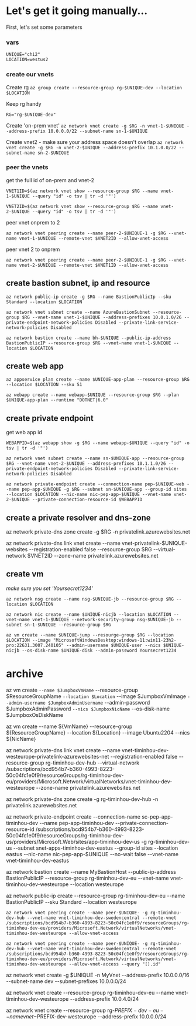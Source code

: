 # Let's get it going manually... 

First, let's set some parameters

### vars
```
UNIQUE="chi2"
LOCATION=westus2
```

### create our vnets

Create rg
`az group create --resource-group rg-$UNIQUE-dev --location $LOCATION`

Keep rg handy
```
RG="rg-$UNIQUE-dev"
```

Create 'on-prem vnet'
`az network vnet create -g $RG -n vnet-1-$UNIQUE --address-prefix 10.0.0.0/22 --subnet-name sn-1-$UNIQUE`

Create vnet2 - make sure your address space doesn't overlap 
`az network vnet create -g $RG -n vnet-2-$UNIQUE --address-prefix 10.1.0.0/22 --subnet-name sn-2-$UNIQUE`

### peer the vnets

get the full id of on-prem and vnet-2

`VNET1ID=$(az network vnet show --resource-group $RG --name vnet-1-$UNIQUE --query "id" -o tsv | tr -d '"')`

`VNET2ID=$(az network vnet show --resource-group $RG --name vnet-2-$UNIQUE --query "id" -o tsv | tr -d '"')`

peer vnet onprem to 2 
```
az network vnet peering create --name peer-2-$UNIQUE-1 -g $RG --vnet-name vnet-1-$UNIQUE --remote-vnet $VNET2ID --allow-vnet-access
```
peer vnet 2 to onprem
```
az network vnet peering create --name peer-2-$UNIQUE-1 -g $RG --vnet-name vnet-2-$UNIQUE --remote-vnet $VNET1ID --allow-vnet-access
```


## create bastion subnet, ip and resource

```
az network public-ip create -g $RG --name BastionPublicIp --sku Standard --location $LOCATION

az network vnet subnet create --name AzureBastionSubnet --resource-group $RG --vnet-name vnet-1-$UNIQUE --address-prefixes 10.0.1.0/26 --private-endpoint-network-policies Disabled --private-link-service-network-policies Disabled

az network bastion create --name bh-$UNIQUE --public-ip-address BastionPublicIP --resource-group $RG --vnet-name vnet-1-$UNIQUE --location $LOCATION

```

## create web app

```
az appservice plan create --name $UNIQUE-app-plan --resource-group $RG --location $LOCATION --sku S1

az webapp create --name webapp-$UNIQUE --resource-group $RG --plan $UNIQUE-app-plan --runtime "DOTNET|6.0"
```

## create private endpoint
get web app id
```
WEBAPPID=$(az webapp show -g $RG --name webapp-$UNIQUE --query "id" -o tsv | tr -d '"')
```
```
az network vnet subnet create --name sn-$UNIQUE-app --resource-group $RG --vnet-name vnet-2-$UNIQUE --address-prefixes 10.1.1.0/26 --private-endpoint-network-policies Disabled --private-link-service-network-policies Disabled

az network private-endpoint create --connection-name pep-$UNIQUE-web --name pep-app-$UNIQUE -g $RG --subnet sn-$UNIQUE-app --group-id sites --location $LOCATION --nic-name nic-pep-app-$UNIQUE --vnet-name vnet-2-$UNIQUE --private-connection-resource-id $WEBAPPID
```

## create a private resolver and dns-zone

az network private-dns zone create -g $RG -n privatelink.azurewebsites.net

az network private-dns link vnet create --name vnet-privatelink-$UNIQUE-websites --registration-enabled false --resource-group $RG --virtual-network $VNET2ID --zone-name privatelink.azurewebsites.net

## create vm 

*make sure you set 'Yoursecret1234'*

```
az network nsg create --name nsg-$UNIQUE-jb --resource-group $RG --location $LOCATION 

az network nic create --name $UNIQUE-nicjb --location $LOCATION --vnet-name vnet-1-$UNIQUE --network-security-group nsg-$UNIQUE-jb --subnet sn-1-$UNIQUE --resource-group $RG

az vm create --name $UNIQUE-jump --resourge-group $RG --location $LOCATION --image "MicrosoftWindowsDesktop:windows-11:win11-23h2-pro:22631.3007.240105" --admin-username $UNIQUE-user --nics $UNIQUE-nicjb --os-disk-name $UNIQUE-disk --admin-password Yoursecret1234
```

# archive

az vm create `
    --name $JumpboxVmName `
    --resource-group $ResourceGroupName `
    --location $Location `
    --image $JumpboxVmImage `
    --admin-username $JumpboxAdminUsername `
    --admin-password $JumpboxAdminPassword `
    --nics $JumpboxNicName `
    --os-disk-name $JumpboxOsDiskName


az vm create --name ${VmName} --resource-group ${ResourceGroupName} --location ${Location} --image Ubuntu2204 --nics ${NicName}

az network private-dns link vnet create --name vnet-timinhou-dev-westeurope-privatelink-azurewebsites-net --registration-enabled false --resource-group rg-timinhou-dev-hub --virtual-network /subscriptions/bcd954b7-b360-4993-8223-50c04fc1e0f9/resourceGroups/rg-timinhou-dev-eu/providers/Microsoft.Network/virtualNetworks/vnet-timinhou-dev-westeurope --zone-name privatelink.azurewebsites.net


az network private-dns zone create -g rg-timinhou-dev-hub -n privatelink.azurewebsites.net


az network private-endpoint create --connection-name sc-pep-app-timinhou-dev --name pep-app-timinhou-dev --private-connection-resource-id /subscriptions/bcd954b7-b360-4993-8223-50c04fc1e0f9/resourceGroups/rg-timinhou-dev-us/providers/Microsoft.Web/sites/app-timinhou-dev-us -g rg-timinhou-dev-us --subnet snet-apps-timinhou-dev-eastus --group-id sites --location eastus --nic-name nic-pep-app-$UNIQUE --no-wait false --vnet-name vnet-timinhou-dev-eastus


az network bastion create --name MyBastionHost --public-ip-address BastionPublicIP --resource-group rg-timinhou-dev-eu --vnet-name vnet-timinhou-dev-westeurope --location westeurope


az network public-ip create --resource-group rg-timinhou-dev-eu --name BastionPublicIP --sku Standard --location westeurope



`az network vnet peering create --name peer-$UNIQUE- -g rg-timinhou-dev-hub --vnet-name vnet-timinhou-dev-swedencentral --remote-vnet /subscriptions/bcd954b7-b360-4993-8223-50c04fc1e0f9/resourceGroups/rg-timinhou-dev-eu/providers/Microsoft.Network/virtualNetworks/vnet-timinhou-dev-westeurope --allow-vnet-access`

`az network vnet peering create --name peer-$UNIQUE- -g rg-timinhou-dev-hub --vnet-name vnet-timinhou-dev-swedencentral --remote-vnet /subscriptions/bcd954b7-b360-4993-8223-50c04fc1e0f9/resourceGroups/rg-timinhou-dev-eu/providers/Microsoft.Network/virtualNetworks/vnet-timinhou-dev-westeurope --allow-vnet-access --query "[].id"`




az network vnet create -g $UNIQUE -n MyVnet --address-prefix 10.0.0.0/16 --subnet-name dev --subnet-prefixes 10.0.0.0/24


az network vnet create --resource-group rg-timinhou-dev-eu --name vnet-timinhou-dev-westeurope --address-prefix 10.0.4.0/24


az network vnet create --resource-group rg-$PREFIX-dev-eu --name vnet-$PREFIX-dev-westeurope --address-prefix 10.0.0.0/24

